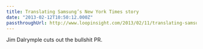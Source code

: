 ```yaml
---
title: Translating Samsung’s New York Times story
date: "2013-02-12T10:50:12.000Z"
passthroughUrl: http://www.loopinsight.com/2013/02/11/translating-samsungs-new-york-times-story/
---
```


Jim Dalrymple cuts out the bullshit PR.